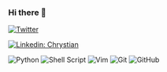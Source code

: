 ### Hi there 👋


[![Twitter](https://img.shields.io/badge/<ChrystianRubio>-%231DA1F2.svg?style=for-the-badge&logo=Twitter&logoColor=white)](https://twitter.com/RubioChrys)


[![Linkedin: Chrystian](https://img.shields.io/badge/-Linkedin-blue?style=flat-square&logo=Linkedin&logoColor=white&link=https://www.linkedin.com/in/chrystian-rubio-8431a61b2/)](https://www.linkedin.com/in/chrystian-rubio-8431a61b2/)



![Python](https://img.shields.io/badge/python-3670A0?style=for-the-badge&logo=python&logoColor=ffdd54)
![Shell Script](https://img.shields.io/badge/shell_script-%23121011.svg?style=for-the-badge&logo=gnu-bash&logoColor=white)
![Vim](https://img.shields.io/badge/VIM-%2311AB00.svg?style=for-the-badge&logo=vim&logoColor=white)
![Git](https://img.shields.io/badge/-Git-black?style=flat-square&logo=git)
![GitHub](https://img.shields.io/badge/-GitHub-181717?style=flat-square&logo=github)
<!--
**ChrystianRubio/ChrystianRubio** is a ✨ _special_ ✨ repository because its `README.md` (this file) appears on your GitHub profile.

Here are some ideas to get you started:

- 🔭 I’m currently working on ...
- 🌱 I’m currently learning ...
- 👯 I’m looking to collaborate on ...
- 🤔 I’m looking for help with ...
- 💬 Ask me about ...
- 📫 How to reach me: ...
- 😄 Pronouns: ...
- ⚡ Fun fact: ...
-->
